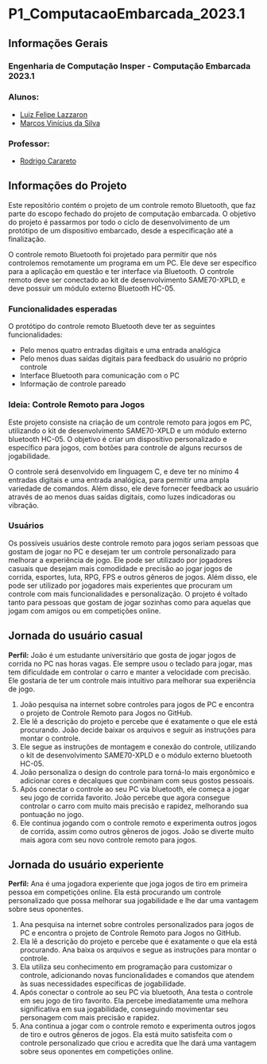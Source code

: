 # P1_ComputacaoEmbarcada_2023.1

<h2>Informações Gerais</h2>

<h3>Engenharia de Computação Insper - Computação Embarcada 2023.1</h3>

<h3>Alunos:</h3>
<ul>
  <li><a href=https://www.linkedin.com/in/enrico-damiani-125527196/>Luiz Felipe Lazzaron</a></li>
  <li><a href=https://www.linkedin.com/in/marcosvinis/>Marcos Vinícius da Silva</a></li>
</ul>

<h3>Professor:</h3> 
<ul>
  <li><a href=https://www.linkedin.com/in/rodrigo-carareto-b1ab85b6/>Rodrigo Carareto</a></li>
</ul>

<h2>Informações do Projeto</h2>
<p> 
Este repositório contém o projeto de um controle remoto Bluetooth, que faz parte do escopo fechado do projeto de computação embarcada. O objetivo do projeto é passarmos por todo o ciclo de desenvolvimento de um protótipo de um dispositivo embarcado, desde a especificação até a finalização.
</p>

<p> 
O controle remoto Bluetooth foi projetado para permitir que nós controlemos remotamente um programa em um PC. Ele deve ser específico para a aplicação em questão e ter interface via Bluetooth. O controle remoto deve ser conectado ao kit de desenvolvimento SAME70-XPLD, e deve possuir um módulo externo Bluetooth HC-05.
</p>

<h3>Funcionalidades esperadas</h3>
<p>O protótipo do controle remoto Bluetooth deve ter as seguintes funcionalidades:</p>
<ul>
  <li>Pelo menos quatro entradas digitais e uma entrada analógica</li>
  <li>Pelo menos duas saídas digitais para feedback do usuário no próprio controle</li>
  <li>Interface Bluetooth para comunicação com o PC</li>
  <li>Informação de controle pareado</li>
</ul>

<h3> Ideia: Controle Remoto para Jogos</h3>
<p>
Este projeto consiste na criação de um controle remoto para jogos em PC, utilizando o kit de desenvolvimento SAME70-XPLD e um módulo externo bluetooth HC-05. O objetivo é criar um dispositivo personalizado e específico para jogos, com botões para controle de alguns recursos de jogabilidade.
</p>

<p>
O controle será desenvolvido em linguagem C, e deve ter no mínimo 4 entradas digitais e uma entrada analógica, para permitir uma ampla variedade de comandos. Além disso, ele deve fornecer feedback ao usuário através de ao menos duas saídas digitais, como luzes indicadoras ou vibração.
</p>


<h3>Usuários</h3>
<p>
Os possíveis usuários deste controle remoto para jogos seriam pessoas que gostam de jogar no PC e desejam ter um controle personalizado para melhorar a experiência de jogo. Ele pode ser utilizado por jogadores casuais que desejam mais comodidade e precisão ao jogar jogos de corrida, esportes, luta, RPG, FPS e outros gêneros de jogos. Além disso, ele pode ser utilizado por jogadores mais experientes que procuram um controle com mais funcionalidades e personalização. O projeto é voltado tanto para pessoas que gostam de jogar sozinhas como para aquelas que jogam com amigos ou em competições online.
</p>

<!-- Jornada do usuário casual -->
<h2>Jornada do usuário casual</h2>
<p><strong>Perfil:</strong> João é um estudante universitário que gosta de jogar jogos de corrida no PC nas horas vagas. Ele sempre usou o teclado para jogar, mas tem dificuldade em controlar o carro e manter a velocidade com precisão. Ele gostaria de ter um controle mais intuitivo para melhorar sua experiência de jogo.</p>
<ol>
  <li>João pesquisa na internet sobre controles para jogos de PC e encontra o projeto de Controle Remoto para Jogos no GitHub.</li>
  <li>Ele lê a descrição do projeto e percebe que é exatamente o que ele está procurando. João decide baixar os arquivos e seguir as instruções para montar o controle.</li>
  <li>Ele segue as instruções de montagem e conexão do controle, utilizando o kit de desenvolvimento SAME70-XPLD e o módulo externo bluetooth HC-05.</li>
  <li>João personaliza o design do controle para torná-lo mais ergonômico e adicionar cores e decalques que combinam com seus gostos pessoais.</li>
  <li>Após conectar o controle ao seu PC via bluetooth, ele começa a jogar seu jogo de corrida favorito. João percebe que agora consegue controlar o carro com muito mais precisão e rapidez, melhorando sua pontuação no jogo.</li>
  <li>Ele continua jogando com o controle remoto e experimenta outros jogos de corrida, assim como outros gêneros de jogos. João se diverte muito mais agora com seu novo controle remoto para jogos.</li>
</ol>

<!-- Jornada do usuário experiente -->
<h2>Jornada do usuário experiente</h2>
<p><strong>Perfil:</strong> Ana é uma jogadora experiente que joga jogos de tiro em primeira pessoa em competições online. Ela está procurando um controle personalizado que possa melhorar sua jogabilidade e lhe dar uma vantagem sobre seus oponentes.</p>
<ol>
  <li>Ana pesquisa na internet sobre controles personalizados para jogos de PC e encontra o projeto de Controle Remoto para Jogos no GitHub.</li>
  <li>Ela lê a descrição do projeto e percebe que é exatamente o que ela está procurando. Ana baixa os arquivos e segue as instruções para montar o controle.</li>
  <li>Ela utiliza seu conhecimento em programação para customizar o controle, adicionando novas funcionalidades e comandos que atendem às suas necessidades específicas de jogabilidade.</li>
  <li>Após conectar o controle ao seu PC via bluetooth, Ana testa o controle em seu jogo de tiro favorito. Ela percebe imediatamente uma melhora significativa em sua jogabilidade, conseguindo movimentar seu personagem com mais precisão e rapidez.</li>
  <li>Ana continua a jogar com o controle remoto e experimenta outros jogos de tiro e outros gêneros de jogos. Ela está muito satisfeita com o controle personalizado que criou e acredita que lhe dará uma vantagem sobre seus oponentes em competições online.</li>
</ol>


